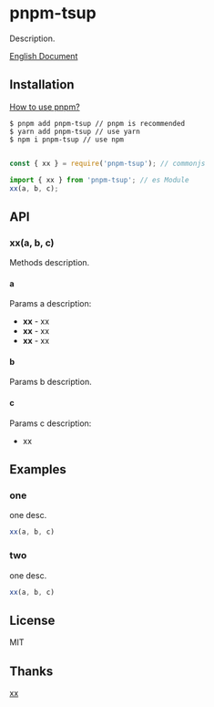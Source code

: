 # pnpm-tsup
Description.

[English Document](xxx/blob/master/README.md)
## Installation
[How to use pnpm?](https://github.com/pnpm/pnpm)
 
    $ pnpm add pnpm-tsup // pnpm is recommended
    $ yarn add pnpm-tsup // use yarn
    $ npm i pnpm-tsup // use npm

```js

const { xx } = require('pnpm-tsup'); // commonjs 

import { xx } from 'pnpm-tsup'; // es Module
xx(a, b, c);
```

## API

### xx(a, b, c)

Methods description.

#### a
Params a description:

- **xx** - xx
- **xx** - xx
- **xx** - xx

#### b
Params b description.

#### c
Params c description:

- xx

## Examples
### one
one desc.
```javascript
xx(a, b, c)
```

### two
one desc.
```javascript
xx(a, b, c)
```

## License

MIT


## Thanks
[xx](xxx)